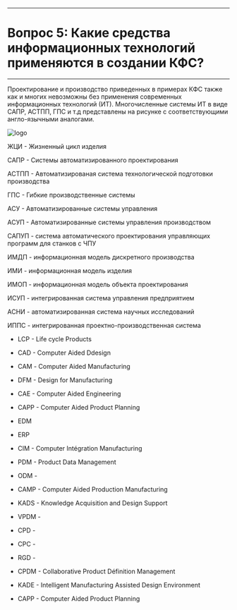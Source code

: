 ___
# Вопрос 5: Какие средства информационных технологий применяются в создании КФС?
___

Проектирование и производство приведенных в примерах КФС также как и многих невозможны без применения современных информационных технологий (ИТ). 
Многочисленные системы ИТ в виде САПР, АСТПП, ГПС и т.д представлены на рисунке с соответствующими англо-язычными аналогами.

![logo](../resources/imgs/5-0.JPG)


ЖЦИ - Жизненный цикл изделия

САПР - Системы автоматизированного проектирования

АСТПП - Автоматизированая система технологической подготовки производства

ГПС - Гибкие производственные системы

АСУ - Автоматизированные системы управления

АСУП - Автоматизированные системы управления производством

САПУП - система автоматического проектирования управляющих программ для станков с ЧПУ

ИМДП - информационная модель дискретного производства

ИМИ - информационная модель изделия

ИМОП - информационная модель объекта проектирования

ИСУП - интегрированная система управления предприятием

АСНИ - автоматизированная система научных исследований

ИППС - интегрированная проектно-производственная система

* LCP  - Life cycle Products 

* CAD  - Computer Aided Ddesign 

* САМ - Computer Aided Manufacturing

* DFM - Design for Manufacturing

* СAE - Computer Aided Engineering

* CAPP - Computer Aided Product Planning

* EDM

* ERP 

* CIM - Computer Intégration Manufacturing

* PDM - Product Data Management

* ODM - 

* CAMP - Computer Aided Production Manufacturing

* KADS - Knowledge Acquisition and Design Support

* VPDM - 

* CPD - 

* CPC - 

* RGD - 

* CPDM - Collaborative Product Définition Management

* KADE - Intelligent Manufacturing Assisted Design Environment

* CAPP - Computer Aided Product Planning
